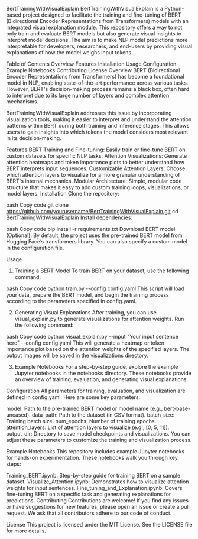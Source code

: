 BertTrainingWithVisualExplain
BertTrainingWithVisualExplain is a Python-based project designed to facilitate the training and fine-tuning of BERT (Bidirectional Encoder Representations from Transformers) models with an integrated visual explanation module. This repository offers a way to not only train and evaluate BERT models but also generate visual insights to interpret model decisions. The aim is to make NLP model predictions more interpretable for developers, researchers, and end-users by providing visual explanations of how the model weighs input tokens.

Table of Contents
Overview
Features
Installation
Usage
Configuration
Example Notebooks
Contributing
License
Overview
BERT (Bidirectional Encoder Representations from Transformers) has become a foundational model in NLP, enabling state-of-the-art performance across various tasks. However, BERT's decision-making process remains a black box, often hard to interpret due to its large number of layers and complex attention mechanisms.

BertTrainingWithVisualExplain addresses this issue by incorporating visualization tools, making it easier to interpret and understand the attention patterns within BERT during both training and inference stages. This allows users to gain insights into which tokens the model considers most relevant in its decision-making.

Features
BERT Training and Fine-tuning: Easily train or fine-tune BERT on custom datasets for specific NLP tasks.
Attention Visualizations: Generate attention heatmaps and token importance plots to better understand how BERT interprets input sequences.
Customizable Attention Layers: Choose which attention layers to visualize for a more granular understanding of BERT's internal mechanics.
Modular Architecture: Simple, modular code structure that makes it easy to add custom training loops, visualizations, or model layers.
Installation
Clone the repository:

bash
Copy code
git clone https://github.com/yourusername/BertTrainingWithVisualExplain.git
cd BertTrainingWithVisualExplain
Install dependencies:

bash
Copy code
pip install -r requirements.txt
Download BERT model (Optional): By default, the project uses the pre-trained BERT model from Hugging Face’s transformers library. You can also specify a custom model in the configuration file.

Usage
1. Training a BERT Model
To train BERT on your dataset, use the following command:

bash
Copy code
python train.py --config config.yaml
This script will load your data, prepare the BERT model, and begin the training process according to the parameters specified in config.yaml.

2. Generating Visual Explanations
After training, you can use visual_explain.py to generate visualizations for attention weights. Run the following command:

bash
Copy code
python visual_explain.py --input "Your input sentence here" --config config.yaml
This will generate a heatmap or token importance plot based on the attention weights of the specified layers. The output images will be saved in the visualizations directory.

3. Example Notebooks
For a step-by-step guide, explore the example Jupyter notebooks in the notebooks directory. These notebooks provide an overview of training, evaluation, and generating visual explanations.

Configuration
All parameters for training, evaluation, and visualization are defined in config.yaml. Here are some key parameters:

model: Path to the pre-trained BERT model or model name (e.g., bert-base-uncased).
data_path: Path to the dataset (in CSV format).
batch_size: Training batch size.
num_epochs: Number of training epochs.
attention_layers: List of attention layers to visualize (e.g., [0, 5, 11]).
output_dir: Directory to save model checkpoints and visualizations.
You can adjust these parameters to customize the training and visualization process.

Example Notebooks
This repository includes example Jupyter notebooks for hands-on experimentation. These notebooks walk you through key steps:

Training_BERT.ipynb: Step-by-step guide for training BERT on a sample dataset.
Visualize_Attention.ipynb: Demonstrates how to visualize attention weights for input sentences.
Fine_tuning_and_Explanation.ipynb: Covers fine-tuning BERT on a specific task and generating explanations for predictions.
Contributing
Contributions are welcome! If you find any issues or have suggestions for new features, please open an issue or create a pull request. We ask that all contributors adhere to our code of conduct.

License
This project is licensed under the MIT License. See the LICENSE file for more details.
